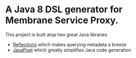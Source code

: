 # A Java 8 DSL generator for Membrane Service Proxy.

This project is built atop two great Java libraries

* [Reflections](https://github.com/ronmamo/reflections) which makes querying metadata a breeze
* [JavaPoet]() which greatly simplifies Java code generation
